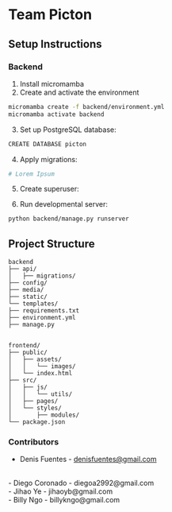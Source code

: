 # Team Picton

## Setup Instructions
### Backend
1. Install micromamba 
2. Create and activate the environment
```bash
micromamba create -f backend/environment.yml
micromamba activate backend 
```
3. Set up PostgreSQL database:
```bash
CREATE DATABASE picton
```
4. Apply migrations:
```bash
# Lorem Ipsum
```
5. Create superuser:

6. Run developmental server:
```bash
python backend/manage.py runserver
```

## Project Structure
```
backend
├── api/
│   ├── migrations/
├── config/
├── media/
├── static/
└── templates/
├── requirements.txt
├── environment.yml
├── manage.py


frontend/
├── public/
│   ├── assets/
│   │   └── images/
│   └── index.html
├── src/
│   ├── js/
│   │   └── utils/
│   ├── pages/
│   └── styles/
│       ├── modules/
└── package.json
```

### Contributors
- Denis Fuentes - denisfuentes@gmail.com
<br>
- Diego Coronado - diegoa2992@gmail.com
<br>
- Jihao Ye - jihaoyb@gmail.com
<br>
- Billy Ngo - billykngo@gmail.com

